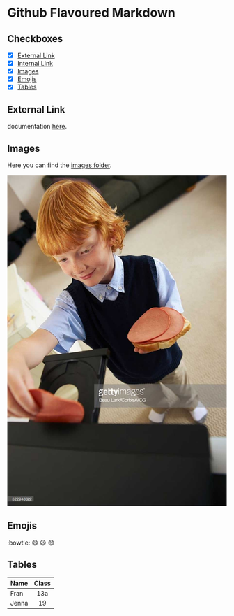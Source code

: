 # Github Flavoured Markdown

## Checkboxes

- [X] [External Link](#external-link)
- [X] [Internal Link](#checkboxes)
- [X] [Images](#images)
- [X] [Emojis](#emojis)
- [X] [Tables](#tables)

## External Link

documentation [here](https://help.github.com/en).

## Images

Here you can find the [images folder](/images/).

![hammy](/images/hamboy.jpg)

## Emojis

:bowtie:
:smile:
:laughing:
:blush:

## Tables

| Name  | Class |
| ----- | :---: |
| Fran  |  13a  |
| Jenna |  19   |
